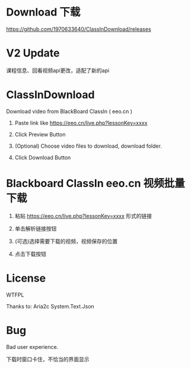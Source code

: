 # Download 下载
https://github.com/1970633640/ClassInDownload/releases

# V2 Update
课程信息、回看视频api更改，适配了新的api

#  ClassInDownload
Download video from BlackBoard ClassIn ( eeo.cn )

1. Paste link like https://eeo.cn/live.php?lessonKey=xxxx

2. Click Preview Button

3. (Optional) Choose video files to download, download folder.

4. Click Download Button

# Blackboard ClassIn eeo.cn 视频批量下载

1. 粘贴 https://eeo.cn/live.php?lessonKey=xxxx 形式的链接

2. 单击解析链接按钮

3. (可选)选择需要下载的视频，视频保存的位置

4. 点击下载按钮

# License
WTFPL

Thanks to: Aria2c System.Text.Json

# Bug
Bad user experience.

下载时窗口卡住，不恰当的界面显示
